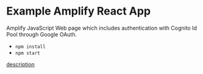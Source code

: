 # Example Amplify React App

Amplify JavaScript Web page which includes authentication with Cognito Id Pool through Google OAuth. 

* `npm install`
* `npm start`

[description](https://figmentresearch.com/aws/amplify-googleauth-cognitopool)
